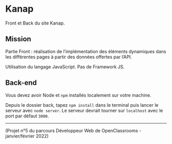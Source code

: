 # Kanap #

Front et Back du site Kanap.

## Mission ##

Partie Front : réalisation de l’implémentation des éléments dynamiques dans les différentes pages à partir des données offertes par l’API.

Utilisation du langage JavaScript.
Pas de Framework JS.

## Back-end ##

Vous devez avoir Node et `npm` installés localement sur votre machine.

Depuis le dossier back, tapez `npm install` dans le terminal puis lancer le serveur avec `node server`.
Le serveur devrait tourner sur `localhost` avec le port par défaut `3000`.

---

(Projet n°5 du parcours Développeur Web de OpenClassrooms - janvier/février 2022)